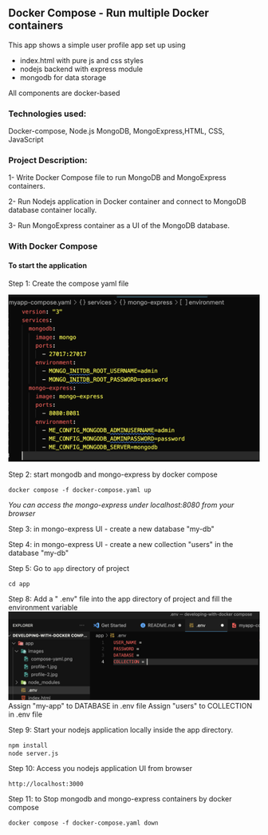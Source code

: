 ## Docker Compose - Run multiple Docker containers

This app shows a simple user profile app set up using

- index.html with pure js and css styles
- nodejs backend with express module
- mongodb for data storage

All components are docker-based

### Technologies used:

Docker-compose, Node.js MongoDB, MongoExpress,HTML, CSS, JavaScript

### Project Description:

1- Write Docker Compose file to run MongoDB and MongoExpress containers.

2- Run Nodejs application in Docker container and connect to MongoDB database container locally.

3- Run MongoExpress container as a UI of the MongoDB database.

### With Docker Compose

#### To start the application

Step 1: Create the compose yaml file

![Alt text](app/images/compose-yaml.png?raw=true)

Step 2: start mongodb and mongo-express by docker compose

    docker compose -f docker-compose.yaml up

_You can access the mongo-express under localhost:8080 from your browser_

Step 3: in mongo-express UI - create a new database "my-db"

Step 4: in mongo-express UI - create a new collection "users" in the database "my-db"

Step 5: Go to `app` directory of project

    cd app

Step 8: Add a " .env" file into the app directory of project and fill the environment variable
![Alt text](app/images/env_file.png?raw=true)
Assign "my-app" to DATABASE in .env file
Assign "users" to COLLECTION in .env file

Step 9: Start your nodejs application locally inside the app directory.

    npm install
    node server.js

Step 10: Access you nodejs application UI from browser

    http://localhost:3000

Step 11: to Stop mongodb and mongo-express containers by docker compose

    docker compose -f docker-compose.yaml down
